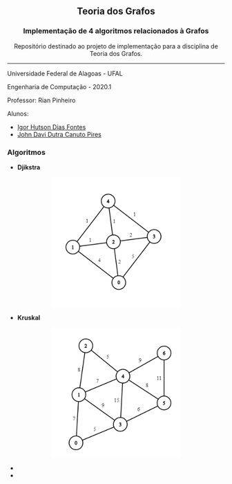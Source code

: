 <h2 align = center> Teoria dos Grafos </h2>
<h3 align = center> Implementação de 4 algoritmos relacionados à Grafos </h3>
<p align = center> Repositório destinado ao projeto de implementação para a disciplina de Teoria dos Grafos. </p>
<hr>

Universidade Federal de Alagoas - UFAL

Engenharia de Computação - 2020.1

Professor: Rian Pinheiro


Alunos:

- <a href="https://github.com/igorfontes">Igor Hutson Dias Fontes</a>
- <a href="https://github.com/JohnQ00">John Davi Dutra Canuto Pires</a>

### Algoritmos

- **Djikstra**

<p align = center>
  <img src = '/images/Djikstra_example.png' width = '300'>
</p>

- **Kruskal**

<p align = center>
  <img src = '/images/Kruskal_example.png' width = '300'>
</p>

- 

-
